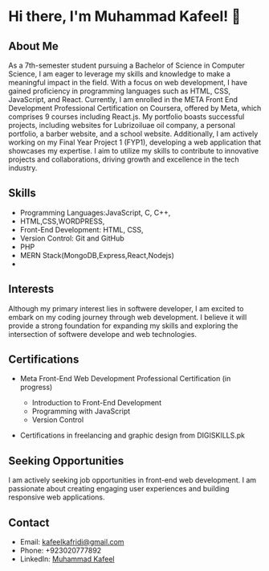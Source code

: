 # Hi there, I'm Muhammad Kafeel! 👋

## About Me
As a 7th-semester student pursuing a Bachelor of Science in Computer Science, I am eager to leverage my skills and knowledge to make a meaningful impact in the field. With a focus on web development, I have gained proficiency in programming languages such as HTML, CSS, JavaScript, and React.
Currently, I am enrolled in the META Front End Development Professional Certification on Coursera, offered by Meta, which comprises 9 courses including React.js. My portfolio boasts successful projects, including websites for Lubrizoiluae oil company, a personal portfolio, a barber website, and a school website.
Additionally, I am actively working on my Final Year Project 1 (FYP1), developing a web application that showcases my expertise. I aim to utilize my skills to contribute to innovative projects and collaborations, driving growth and excellence in the tech industry.

## Skills
- Programming Languages:JavaScript, C, C++, 
- HTML,CSS,WORDPRESS,
- Front-End Development: HTML, CSS,
- Version Control: Git and GitHub
- PHP
- MERN Stack(MongoDB,Express,React,Nodejs)
- 


## Interests
Although my primary interest lies in softwere developer, I am excited to embark on my coding journey through web development. I believe it will provide a strong foundation for expanding my skills and exploring the intersection of softwere develope and web technologies.


## Certifications
- Meta Front-End Web Development Professional Certification (in progress)
  - Introduction to Front-End Development
  - Programming with JavaScript
  - Version Control

- Certifications in  freelancing and graphic design from DIGISKILLS.pk

## Seeking Opportunities
I am actively seeking job opportunities in front-end web development. I am passionate about creating engaging user experiences and building responsive web applications.

## Contact
- Email: kafeelkafridi@gmail.com
- Phone: +923020777892
- LinkedIn: [Muhammad Kafeel](https://www.linkedin.com/in/muhammad-kafeel/)
